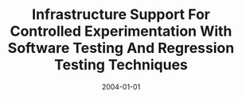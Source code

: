 ---
title: "Infrastructure Support For Controlled Experimentation With Software Testing And Regression Testing Techniques"
date: 2004-01-01
venue: "2004 International Symposium on Empirical Software Engineering (ISESE 2004), 19-20 August 2004, Redondo Beach, CA, USA"
paperurl: https://doi.org/10.1109/ISESE.2004.23
authors: "Hyunsook Do, Sebastian G Elbaum and Gregg Rothermel"
awards: ""
---